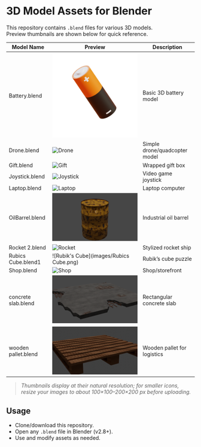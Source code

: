 # 3D Model Assets for Blender

This repository contains `.blend` files for various 3D models.  
Preview thumbnails are shown below for quick reference.

| Model Name        | Preview                                | Description                      |
|-------------------|----------------------------------------|----------------------------------|
| Battery.blend     | ![Battery](images/battery.png)         | Basic 3D battery model           |
| Drone.blend       | ![Drone](images/drone.png)             | Simple drone/quadcopter model    |
| Gift.blend        | ![Gift](images/gift.png)               | Wrapped gift box                 |
| Joystick.blend    | ![Joystick](images/joystick.png)       | Video game joystick              |
| Laptop.blend      | ![Laptop](images/laptop.png)           | Laptop computer                  |
| OilBarrel.blend   | ![Oil Barrel](images/oilbarrel.png)    | Industrial oil barrel            |
| Rocket 2.blend    | ![Rocket](images/rocket2.png)          | Stylized rocket ship             |
| Rubics Cube.blend1| ![Rubik's Cube](images/Rubics Cube.png) | Rubik’s cube puzzle              |
| Shop.blend        | ![Shop](images/shop.png)               | Shop/storefront                  |
| concrete slab.blend| ![Concrete Slab](images/concreteslab.png) | Rectangular concrete slab    |
| wooden pallet.blend| ![Wooden Pallet](images/woodenpallet.png) | Wooden pallet for logistics |

> *Thumbnails display at their natural resolution; for smaller icons, resize your images to about 100×100–200×200 px before uploading.*

## Usage

- Clone/download this repository.
- Open any `.blend` file in Blender (v2.8+).
- Use and modify assets as needed.
